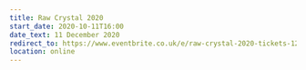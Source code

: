 ```yaml
---
title: Raw Crystal 2020
start_date: 2020-10-11T16:00
date_text: 11 December 2020
redirect_to: https://www.eventbrite.co.uk/e/raw-crystal-2020-tickets-127439094763
location: online
---
```

